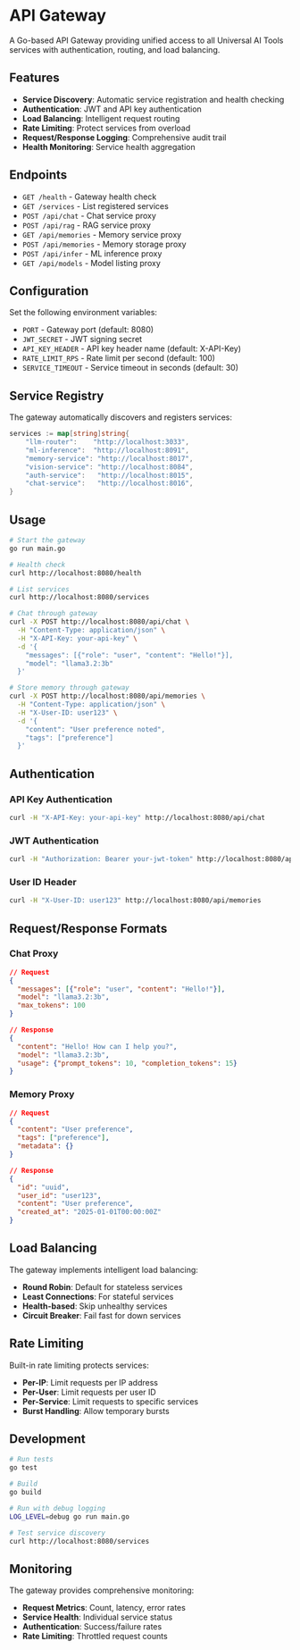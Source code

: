 # API Gateway

A Go-based API Gateway providing unified access to all Universal AI Tools services with authentication, routing, and load balancing.

## Features

- **Service Discovery**: Automatic service registration and health checking
- **Authentication**: JWT and API key authentication
- **Load Balancing**: Intelligent request routing
- **Rate Limiting**: Protect services from overload
- **Request/Response Logging**: Comprehensive audit trail
- **Health Monitoring**: Service health aggregation

## Endpoints

- `GET /health` - Gateway health check
- `GET /services` - List registered services
- `POST /api/chat` - Chat service proxy
- `POST /api/rag` - RAG service proxy
- `GET /api/memories` - Memory service proxy
- `POST /api/memories` - Memory storage proxy
- `POST /api/infer` - ML inference proxy
- `GET /api/models` - Model listing proxy

## Configuration

Set the following environment variables:

- `PORT` - Gateway port (default: 8080)
- `JWT_SECRET` - JWT signing secret
- `API_KEY_HEADER` - API key header name (default: X-API-Key)
- `RATE_LIMIT_RPS` - Rate limit per second (default: 100)
- `SERVICE_TIMEOUT` - Service timeout in seconds (default: 30)

## Service Registry

The gateway automatically discovers and registers services:

```go
services := map[string]string{
    "llm-router":    "http://localhost:3033",
    "ml-inference":  "http://localhost:8091",
    "memory-service": "http://localhost:8017",
    "vision-service": "http://localhost:8084",
    "auth-service":   "http://localhost:8015",
    "chat-service":   "http://localhost:8016",
}
```

## Usage

```bash
# Start the gateway
go run main.go

# Health check
curl http://localhost:8080/health

# List services
curl http://localhost:8080/services

# Chat through gateway
curl -X POST http://localhost:8080/api/chat \
  -H "Content-Type: application/json" \
  -H "X-API-Key: your-api-key" \
  -d '{
    "messages": [{"role": "user", "content": "Hello!"}],
    "model": "llama3.2:3b"
  }'

# Store memory through gateway
curl -X POST http://localhost:8080/api/memories \
  -H "Content-Type: application/json" \
  -H "X-User-ID: user123" \
  -d '{
    "content": "User preference noted",
    "tags": ["preference"]
  }'
```

## Authentication

### API Key Authentication

```bash
curl -H "X-API-Key: your-api-key" http://localhost:8080/api/chat
```

### JWT Authentication

```bash
curl -H "Authorization: Bearer your-jwt-token" http://localhost:8080/api/chat
```

### User ID Header

```bash
curl -H "X-User-ID: user123" http://localhost:8080/api/memories
```

## Request/Response Formats

### Chat Proxy

```json
// Request
{
  "messages": [{"role": "user", "content": "Hello!"}],
  "model": "llama3.2:3b",
  "max_tokens": 100
}

// Response
{
  "content": "Hello! How can I help you?",
  "model": "llama3.2:3b",
  "usage": {"prompt_tokens": 10, "completion_tokens": 15}
}
```

### Memory Proxy

```json
// Request
{
  "content": "User preference",
  "tags": ["preference"],
  "metadata": {}
}

// Response
{
  "id": "uuid",
  "user_id": "user123",
  "content": "User preference",
  "created_at": "2025-01-01T00:00:00Z"
}
```

## Load Balancing

The gateway implements intelligent load balancing:

- **Round Robin**: Default for stateless services
- **Least Connections**: For stateful services
- **Health-based**: Skip unhealthy services
- **Circuit Breaker**: Fail fast for down services

## Rate Limiting

Built-in rate limiting protects services:

- **Per-IP**: Limit requests per IP address
- **Per-User**: Limit requests per user ID
- **Per-Service**: Limit requests to specific services
- **Burst Handling**: Allow temporary bursts

## Development

```bash
# Run tests
go test

# Build
go build

# Run with debug logging
LOG_LEVEL=debug go run main.go

# Test service discovery
curl http://localhost:8080/services
```

## Monitoring

The gateway provides comprehensive monitoring:

- **Request Metrics**: Count, latency, error rates
- **Service Health**: Individual service status
- **Authentication**: Success/failure rates
- **Rate Limiting**: Throttled request counts
